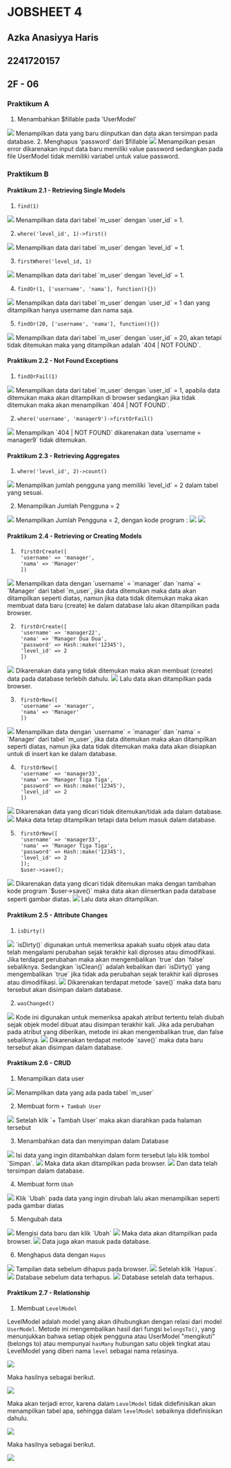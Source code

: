 # JOBSHEET 4

## Azka Anasiyya Haris

## 2241720157

## 2F - 06

### Praktikum A

1. Menambahkan $fillable pada 'UserModel'

<img src = img/JS4_1.png>
Menampilkan data yang baru diinputkan dan data akan tersimpan pada database.
2. Menghapus 'password' dari $fillable

<img src = img/JS4_2.png>
Menampilkan pesan error dikarenakan input data baru memiliki value password sedangkan pada file UserModel tidak memiliki variabel untuk value password.

### Praktikum B

#### Praktikum 2.1 - Retrieving Single Models

1. `find(1)`

<img src = img/JS4_3.png>
Menampilkan data dari tabel `m_user` dengan `user_id` = 1.

2. `where('level_id', 1)->first()`

<img src = img/JS4_4.png>
Menampilkan data dari tabel `m_user` dengan `level_id` = 1.

3. `firstWhere('level_id, 1)`

<img src = img/JS4_5.png>
Menampilkan data dari tabel `m_user` dengan `level_id` = 1.

4. `findOr(1, ['username', 'nama'], function(){})`

<img src = img/JS4_6.png>
Menampilkan data dari tabel `m_user` dengan `user_id` = 1 dan yang ditampilkan hanya username dan nama saja.

5. `findOr(20, ['username', 'nama'], function(){})`

<img src = img/JS4_7.png>
Menampilkan data dari tabel `m_user` dengan `user_id` = 20, akan tetapi tidak ditemukan maka yang ditampilkan adalah `404 | NOT FOUND`.

#### Praktikum 2.2 - Not Found Exceptions

1. `findOrFail(1)`

<img src = img/JS4_8.png>
Menampilkan data dari tabel `m_user` dengan `user_id` = 1, apabila data ditemukan maka akan ditampilkan di browser sedangkan jika tidak ditemukan maka akan menampilkan `404 | NOT FOUND`.

2. `where('username', 'manager9')->firstOrFail()`

<img src = img/JS4_9.png>
Menampilkan `404 | NOT FOUND` dikarenakan data `username = manager9` tidak ditemukan.

#### Praktikum 2.3 - Retrieving Aggregates

1. `where('level_id', 2)->count()`

<img src = img/JS4_10.png>
Menampilkan jumlah pengguna yang memiliki `level_id` = 2 dalam tabel yang sesuai.

2. Menampilkan Jumlah Pengguna = 2

<img src = img/JS4_11.png>
Menampilkan Jumlah Pengguna = 2, dengan kode program :
<img src = img/JS4_12.png>
<img src = img/JS4_13.png>

#### Praktikum 2.4 - Retrieving or Creating Models

1. ```
    firstOrCreate([
    'username' => 'manager',
    'nama' => 'Manager'
    ])
    ```
<img src = img/JS4_14.png>
Menampilkan data dengan `username` = `manager` dan `nama` = `Manager` dari tabel `m_user`, jika data ditemukan maka data akan ditampilkan seperti diatas, namun jika data tidak ditemukan maka akan membuat data baru (create) ke dalam database lalu akan ditampilkan pada browser.

2. ```
    firstOrCreate([
    'username' => 'manager22',
    'nama' => 'Manager Dua Dua',
    'password' => Hash::make('12345'),
    'level_id' => 2
    ])
    ```
<img src = img/JS4_15.png>
Dikarenakan data yang tidak ditemukan maka akan membuat (create) data pada database terlebih dahulu.

<img src = img/JS4_16.png>
Lalu data akan ditampilkan pada browser.

3. ```
    firstOrNew([
    'username' => 'manager',
    'nama' => 'Manager'
    ])
    ```
<img src = img/JS4_17.png>
Menampilkan data dengan `username` = `manager` dan `nama` = `Manager` dari tabel `m_user`, jika data ditemukan maka akan ditampilkan seperti diatas, namun jika data tidak ditemukan maka data akan disiapkan untuk di insert kan ke dalam database. 

4. ```
    firstOrNew([
    'username' => 'manager33',
    'nama' => 'Manager Tiga Tiga',
    'password' => Hash::make('12345'),
    'level_id' => 2
    ])
    ```
<img src = img/JS4_18.png>
Dikarenakan data yang dicari tidak ditemukan/tidak ada dalam database.

<img src = img/JS4_19.png>
Maka data tetap ditampilkan tetapi data belum masuk dalam database.

5. ```
    firstOrNew([
    'username' => 'manager33',
    'nama' => 'Manager Tiga Tiga',
    'password' => Hash::make('12345'),
    'level_id' => 2
    ]);
    $user->save();
    ```
<img src = img/JS4_20.png>
Dikarenakan data yang dicari tidak ditemukan maka dengan tambahan kode program `$user->save()` maka data akan diinsertkan pada database seperti gambar diatas.

<img src = img/JS4_21.png>
Lalu data akan ditampilkan.

#### Praktikum 2.5 - Attribute Changes

1. `isDirty()`

<img src = img/JS4_22.png>
`isDirty()` digunakan untuk memeriksa apakah suatu objek atau data telah mengalami perubahan sejak terakhir kali diproses atau dimodifikasi. Jika terdapat perubahan maka akan mengembalikan `true` dan `false` sebaliknya. Sedangkan `isClean()` adalah kebalikan dari `isDirty()` yang mengembalikan `true` jika tidak ada perubahan sejak terakhir kali diproses atau dimodifikasi.

<img src = img/JS4_23.png>
Dikarenakan terdapat metode `save()` maka data baru tersebut akan disimpan dalam database.

2. `wasChanged()`

<img src = img/JS4_24.png>
Kode ini digunakan untuk memeriksa apakah atribut tertentu telah diubah sejak objek model dibuat atau disimpan terakhir kali. Jika ada perubahan pada atribut yang diberikan, metode ini akan mengembalikan true, dan false sebaliknya.

<img src = img/JS4_25.png>
Dikarenakan terdapat metode `save()` maka data baru tersebut akan disimpan dalam database.

#### Praktikum 2.6 - CRUD

1. Menampilkan data user

<img src = img/JS4_26.png>
Menampilkan data yang ada pada tabel `m_user`

2. Membuat form `+ Tambah User`

<img src = img/JS4_27.png>
Setelah klik `+ Tambah User` maka akan diarahkan pada halaman tersebut

3. Menambahkan data dan menyimpan dalam Database

<img src = img/JS4_28.png>
Isi data yang ingin ditambahkan dalam form tersebut lalu klik tombol `Simpan`.

<img src = img/JS4_29.png>
Maka data akan ditampilkan pada browser.

<img src = img/JS4_30.png>
Dan data telah tersimpan dalam database.

4. Membuat form `Ubah`

<img src = img/JS4_31.png>
Klik `Ubah` pada data yang ingin dirubah lalu akan menampilkan seperti pada gambar diatas

5. Mengubah data

<img src = img/JS4_32.png>
Mengisi data baru dan klik `Ubah`

<img src = img/JS4_33.png>
Maka data akan ditampilkan pada browser.

<img src = img/JS4_34.png>
Data juga akan masuk pada database.

6. Menghapus data dengan `Hapus`

<img src = img/JS4_35.png>
Tampilan data sebelum dihapus pada browser.

<img src = img/JS4_36.png>
Setelah klik `Hapus`.

<img src = img/JS4_37.png>
Database sebelum data terhapus.

<img src = img/JS4_38.png>
Database setelah data terhapus.

#### Praktikum 2.7 - Relationship

1. Membuat `LevelModel`

LevelModel adalah model yang akan dihubungkan dengan relasi dari model `UserModel`. Metode ini mengembalikan hasil dari fungsi `belongsTo()`, yang menunjukkan bahwa setiap objek pengguna atau UserModel "mengikuti" (belongs to) atau mempunyai `hasMany` hubungan satu objek tingkat atau LevelModel yang diberi nama `level` sebagai nama relasinya.

<img src = img/JS4_39.png>

Maka hasilnya sebagai berikut.

<img src = img/JS4_40.png>

Maka akan terjadi error, karena dalam `LevelModel` tidak didefinisikan akan menampilkan tabel apa, sehingga dalam `levelModel` sebaiknya didefinisikan dahulu.

<img src = img/JS4_41.png>

Maka hasilnya sebagai berikut.

<img src = img/JS4_42.png>


